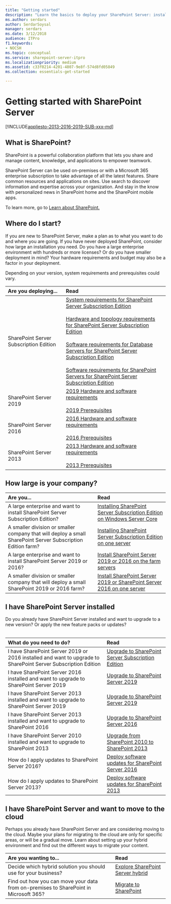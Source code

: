 ```yaml
---
title: "Getting started"
description: "Learn the basics to deploy your SharePoint Server: install, upgrade, or move to the cloud."
ms.author: serdars
author: SerdarSoysal
manager: serdars
ms.date: 3/12/2018
audience: ITPro
f1.keywords:
- NOCSH
ms.topic: conceptual
ms.service: sharepoint-server-itpro
ms.localizationpriority: medium
ms.assetid: c33f0214-4201-4807-9e8f-574d8fd05849
ms.collection: essentials-get-started

---
```


# Getting started with SharePoint Server

[!INCLUDE[appliesto-2013-2016-2019-SUB-xxx-md](includes/appliesto-2013-2016-2019-SUB-xxx-md.md)]

## What is SharePoint?

SharePoint is a powerful collaboration platform that lets you share and manage content, knowledge, and applications to empower teamwork.
  
SharePoint Server can be used on-premises or with a Microsoft 365 enterprise subscription to take advantage of all the latest features. Share common resources and applications on sites. Use search to discover information and expertise across your organization. And stay in the know with personalized news in SharePoint home and the SharePoint mobile apps.

To learn more, go to <a href="https://products.office.com/sharepoint/collaboration">Learn about SharePoint. </a>
  
## Where do I start?

If you are new to SharePoint Server, make a plan as to what you want to do and where you are going. If you have never deployed SharePoint, consider how large an installation you need. Do you have a large enterprise environment with hundreds or more licenses?  Or do you have smaller deployment in mind?  Your hardware requirements and budget may also be a factor in your deployment.

Depending on your version, system requirements and prerequisites could vary.

|**Are you deploying...**|**Read**|
|:-----|:-----|
|SharePoint Server Subscription Edition<br/>|[System requirements for SharePoint Server Subscription Edition](install/system-requirements-for-sharepoint-subscription-edition.md) <br/><br/>[Hardware and topology requirements for SharePoint Server Subscription Edition](install/hardware-and-topology-requirements-for-sharepoint-server-subscription-editon.md) <br/><br/>[Software requirements for Database Servers for SharePoint Server Subscription Edition](install/software-requirements-for-database-servers-for-sharepoint-server-subscription-edition.md) <br/><br/>[Software requirements for SharePoint Servers for SharePoint Server Subscription Edition](install/software-requirements-for-sharepoint-servers-for-sharepoint-server-subscription-edition.md)|
|SharePoint Server 2019<br/>|[2019 Hardware and software requirements](install/hardware-and-software-requirements-2019.md)<br/><br/>[2019 Prerequisites](install/prerequisites-2019.md)<br/>|
|SharePoint Server 2016<br/>|[2016 Hardware and software requirements](install/hardware-and-software-requirements.md)<br/><br/>[2016 Prerequisites](install/prerequisites-2019.md)<br/>|
|SharePoint Server 2013<br/>|[2013 Hardware and software requirements](install/hardware-software-requirements-2013.md)<br/><br/>[2013 Prerequisites](install/prerequisites.md)<br/>|

## How large is your company?  
  
|**Are you...**|**Read**|
|:-----|:-----|
|A large enterprise and want to install SharePoint Server Subscription Edition?  <br/> | [Installing SharePoint Server Subscription Edition on Windows Server Core](install/installing-sharepoint-server-subscription-edition-on-windows-server-core.md) <br/> |
|A smaller division or smaller company that will deploy a small SharePoint Server Subscription Edition farm?  <br/> | [Installing SharePoint Server Subscription Edition on one server](install/installing-sharepoint-subscription-edition-on-one-server.md)<br/> |
|A large enterprise and want to install SharePoint Server 2019 or 2016? <br/> |[Install SharePoint Server 2019 or 2016 on the farm servers](install/install-sharepoint-server-2016-across-multiple-servers.md#InstallSP) <br/> |
|A smaller division or smaller company that will deploy a small SharePoint 2019 or 2016 farm?  <br/> |[Install SharePoint Server 2019 or SharePoint Server 2016 on one server](install/install-sharepoint-server-2016-on-one-server.md) <br/> |

## I have SharePoint Server installed

Do you already have SharePoint Server installed and want to upgrade to a new version? Or apply the new feature packs or updates?<br/>
<br/>

|**What do you need to do?**|**Read**|
|:-----|:-----|
|I have SharePoint Server 2019 or 2016 installed and want to upgrade to SharePoint Server Subscription Edition|[Upgrade to SharePoint Server Subscription Edition](upgrade-and-update/upgrade-to-sharepoint-server-subscription-edition.md)|
|I have SharePoint Server 2016 installed and want to upgrade to SharePoint Server 2019|[Upgrade to SharePoint Server 2019](/sharepoint/upgrade-and-update/upgrade-to-sharepoint-server-2019)|
|I have SharePoint Server 2013 installed and want to upgrade to SharePoint Server 2019|[Upgrade to SharePoint Server 2019](upgrade-and-update/upgrade-from-sharepoint2013-to-sharepointserver-2019.md)|
|I have SharePoint Server 2013 installed and want to upgrade to SharePoint 2016|[Upgrade to SharePoint Server 2016](upgrade-and-update/upgrade-to-sharepoint-server-2016.md)|
|I have SharePoint Server 2010 installed and want to upgrade to SharePoint 2013|[Upgrade from SharePoint 2010 to SharePoint 2013](upgrade-and-update/upgrade-from-sharepoint-2010-to-sharepoint-2013.md)|
|How do I apply updates to SharePoint Server 2016?|[Deploy software updates for SharePoint Server 2016](upgrade-and-update/deploy-updates-for-sharepoint-server-2016.md)|
|How do I apply updates to SharePoint Server 2013?|[Deploy software updates for SharePoint 2013](upgrade-and-update/deploy-software-updates-for-sharepoint-2013.md)|

## I have SharePoint Server and want to move to the cloud

Perhaps you already have SharePoint Server and are considering moving to the cloud. Maybe your plans for migrating to the cloud are only for specific areas, or will be a gradual move. Learn about setting up your hybrid environment and find out the different ways to migrate your content.

|**Are you wanting to...**|**Read**|
|:-----|:-----|
|Decide which hybrid solution you should use for your business?  <br/> |[Explore SharePoint Server hybrid](hybrid/explore-sharepoint-server-hybrid.md) <br/> |
|Find out how you can move your data from on-premises to SharePoint in Microsoft 365? <br/> |[Migrate to SharePoint](/sharepointmigration/migrate-to-sharepoint-online) <br/> |
